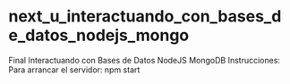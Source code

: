 # next_u_interactuando_con_bases_de_datos_nodejs_mongo
Final Interactuando con Bases de Datos NodeJS MongoDB
Instrucciones:
Para arrancar el servidor: npm start
